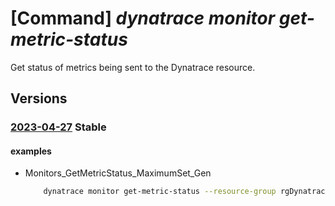 # [Command] _dynatrace monitor get-metric-status_

Get status of metrics being sent to the Dynatrace resource.

## Versions

### [2023-04-27](/Resources/mgmt-plane/L3N1YnNjcmlwdGlvbnMve30vcmVzb3VyY2Vncm91cHMve30vcHJvdmlkZXJzL2R5bmF0cmFjZS5vYnNlcnZhYmlsaXR5L21vbml0b3JzL3t9L2dldG1ldHJpY3N0YXR1cw==/2023-04-27.xml) **Stable**

<!-- mgmt-plane /subscriptions/{}/resourcegroups/{}/providers/dynatrace.observability/monitors/{}/getmetricstatus 2023-04-27 -->

#### examples

- Monitors_GetMetricStatus_MaximumSet_Gen
    ```bash
        dynatrace monitor get-metric-status --resource-group rgDynatrace --monitor-name fhcjxnxumkdlgpwanewtkdnyuz
    ```
